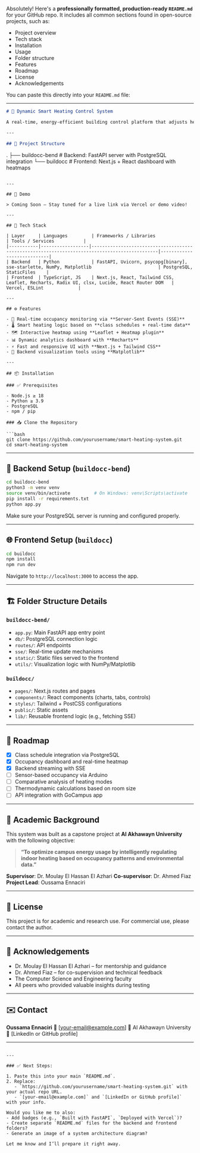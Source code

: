 Absolutely! Here's a **professionally formatted, production-ready `README.md`** for your GitHub repo. It includes all common sections found in open-source projects, such as:

* Project overview
* Tech stack
* Installation
* Usage
* Folder structure
* Features
* Roadmap
* License
* Acknowledgements

You can paste this directly into your `README.md` file:

---

```markdown
# 🧠 Dynamic Smart Heating Control System

A real-time, energy-efficient building control platform that adjusts heating dynamically based on class schedules and room occupancy. This capstone project leverages modern web technologies, data visualization, and microservices to optimize campus heating systems and reduce energy waste.

---

## 📂 Project Structure

```

.
├── buildocc-bend     # Backend: FastAPI server with PostgreSQL integration
└── buildocc          # Frontend: Next.js + React dashboard with heatmaps

````

---

## 🚀 Demo

> Coming Soon – Stay tuned for a live link via Vercel or demo video!

---

## 🧰 Tech Stack

| Layer     | Languages         | Frameworks / Libraries                                                                       | Tools / Services           |
|-----------|------------------|-----------------------------------------------------------------------------------------------|----------------------------|
| Backend   | Python            | FastAPI, Uvicorn, psycopg[binary], sse-starlette, NumPy, Matplotlib                         | PostgreSQL, StaticFiles    |
| Frontend  | TypeScript, JS    | Next.js, React, Tailwind CSS, Leaflet, Recharts, Radix UI, clsx, Lucide, React Router DOM   | Vercel, ESLint             |

---

## ⚙️ Features

- 🔄 Real-time occupancy monitoring via **Server-Sent Events (SSE)**
- 🌡️ Smart heating logic based on **class schedules + real-time data**
- 🗺️ Interactive heatmap using **Leaflet + Heatmap plugin**
- 📊 Dynamic analytics dashboard with **Recharts**
- ⚡ Fast and responsive UI with **Next.js + Tailwind CSS**
- 🧪 Backend visualization tools using **Matplotlib**

---

## 📦 Installation

### ✅ Prerequisites

- Node.js ≥ 18  
- Python ≥ 3.9  
- PostgreSQL  
- npm / pip

### 📥 Clone the Repository

```bash
git clone https://github.com/yourusername/smart-heating-system.git
cd smart-heating-system
````

---

## 🔧 Backend Setup (`buildocc-bend`)

```bash
cd buildocc-bend
python3 -m venv venv
source venv/bin/activate         # On Windows: venv\Scripts\activate
pip install -r requirements.txt
python app.py
```

Make sure your PostgreSQL server is running and configured properly.

---

## 🌐 Frontend Setup (`buildocc`)

```bash
cd buildocc
npm install
npm run dev
```

Navigate to `http://localhost:3000` to access the app.

---

## 🏗 Folder Structure Details

### `buildocc-bend/`

* `app.py`: Main FastAPI app entry point
* `db/`: PostgreSQL connection logic
* `routes/`: API endpoints
* `sse/`: Real-time update mechanisms
* `static/`: Static files served to the frontend
* `utils/`: Visualization logic with NumPy/Matplotlib

### `buildocc/`

* `pages/`: Next.js routes and pages
* `components/`: React components (charts, tabs, controls)
* `styles/`: Tailwind + PostCSS configurations
* `public/`: Static assets
* `lib/`: Reusable frontend logic (e.g., fetching SSE)

---

## 📅 Roadmap

* [x] Class schedule integration via PostgreSQL
* [x] Occupancy dashboard and real-time heatmap
* [x] Backend streaming with SSE
* [ ] Sensor-based occupancy via Arduino
* [ ] Comparative analysis of heating modes
* [ ] Thermodynamic calculations based on room size
* [ ] API integration with GoCampus app

---

## 📘 Academic Background

This system was built as a capstone project at **Al Akhawayn University** with the following objective:

> **“To optimize campus energy usage by intelligently regulating indoor heating based on occupancy patterns and environmental data.”**

**Supervisor**: Dr. Moulay El Hassan El Azhari
**Co-supervisor**: Dr. Ahmed Fiaz
**Project Lead**: Oussama Ennaciri

---

## 📜 License

This project is for academic and research use. For commercial use, please contact the author.

---

## 🙌 Acknowledgements

* Dr. Moulay El Hassan El Azhari – for mentorship and guidance
* Dr. Ahmed Fiaz – for co-supervision and technical feedback
* The Computer Science and Engineering faculty
* All peers who provided valuable insights during testing

---

## ✉️ Contact

**Oussama Ennaciri**
📧 \[[your-email@example.com](mailto:your-email@example.com)]
📍 Al Akhawayn University
🔗 \[LinkedIn or GitHub profile]

---

```

---

### ✅ Next Steps:

1. Paste this into your main `README.md`.
2. Replace:
   - `https://github.com/yourusername/smart-heating-system.git` with your actual repo URL.
   - `[your-email@example.com]` and `[LinkedIn or GitHub profile]` with your info.

Would you like me to also:
- Add badges (e.g., `Built with FastAPI`, `Deployed with Vercel`)?
- Create separate `README.md` files for the backend and frontend folders?
- Generate an image of a system architecture diagram?

Let me know and I’ll prepare it right away.
```
